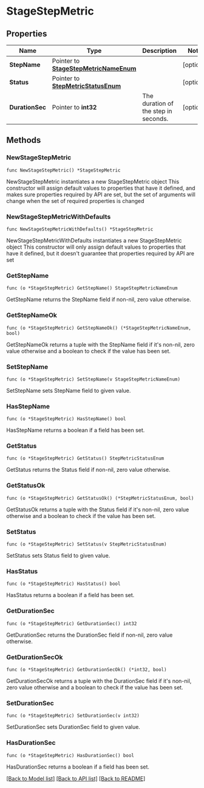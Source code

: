 # StageStepMetric

## Properties

Name | Type | Description | Notes
------------ | ------------- | ------------- | -------------
**StepName** | Pointer to [**StageStepMetricNameEnum**](StageStepMetricNameEnum.md) |  | [optional] 
**Status** | Pointer to [**StepMetricStatusEnum**](StepMetricStatusEnum.md) |  | [optional] 
**DurationSec** | Pointer to **int32** | The duration of the step in seconds. | [optional] 

## Methods

### NewStageStepMetric

`func NewStageStepMetric() *StageStepMetric`

NewStageStepMetric instantiates a new StageStepMetric object
This constructor will assign default values to properties that have it defined,
and makes sure properties required by API are set, but the set of arguments
will change when the set of required properties is changed

### NewStageStepMetricWithDefaults

`func NewStageStepMetricWithDefaults() *StageStepMetric`

NewStageStepMetricWithDefaults instantiates a new StageStepMetric object
This constructor will only assign default values to properties that have it defined,
but it doesn't guarantee that properties required by API are set

### GetStepName

`func (o *StageStepMetric) GetStepName() StageStepMetricNameEnum`

GetStepName returns the StepName field if non-nil, zero value otherwise.

### GetStepNameOk

`func (o *StageStepMetric) GetStepNameOk() (*StageStepMetricNameEnum, bool)`

GetStepNameOk returns a tuple with the StepName field if it's non-nil, zero value otherwise
and a boolean to check if the value has been set.

### SetStepName

`func (o *StageStepMetric) SetStepName(v StageStepMetricNameEnum)`

SetStepName sets StepName field to given value.

### HasStepName

`func (o *StageStepMetric) HasStepName() bool`

HasStepName returns a boolean if a field has been set.

### GetStatus

`func (o *StageStepMetric) GetStatus() StepMetricStatusEnum`

GetStatus returns the Status field if non-nil, zero value otherwise.

### GetStatusOk

`func (o *StageStepMetric) GetStatusOk() (*StepMetricStatusEnum, bool)`

GetStatusOk returns a tuple with the Status field if it's non-nil, zero value otherwise
and a boolean to check if the value has been set.

### SetStatus

`func (o *StageStepMetric) SetStatus(v StepMetricStatusEnum)`

SetStatus sets Status field to given value.

### HasStatus

`func (o *StageStepMetric) HasStatus() bool`

HasStatus returns a boolean if a field has been set.

### GetDurationSec

`func (o *StageStepMetric) GetDurationSec() int32`

GetDurationSec returns the DurationSec field if non-nil, zero value otherwise.

### GetDurationSecOk

`func (o *StageStepMetric) GetDurationSecOk() (*int32, bool)`

GetDurationSecOk returns a tuple with the DurationSec field if it's non-nil, zero value otherwise
and a boolean to check if the value has been set.

### SetDurationSec

`func (o *StageStepMetric) SetDurationSec(v int32)`

SetDurationSec sets DurationSec field to given value.

### HasDurationSec

`func (o *StageStepMetric) HasDurationSec() bool`

HasDurationSec returns a boolean if a field has been set.


[[Back to Model list]](../README.md#documentation-for-models) [[Back to API list]](../README.md#documentation-for-api-endpoints) [[Back to README]](../README.md)


